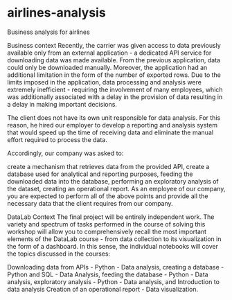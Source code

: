 # airlines-analysis
Business analysis for airlines

Business context
Recently, the carrier was given access to data previously available only from an external application - a dedicated API service for downloading data was made available. From the previous application, data could only be downloaded manually. Moreover, the application had an additional limitation in the form of the number of exported rows. Due to the limits imposed in the application, data processing and analysis were extremely inefficient - requiring the involvement of many employees, which was additionally associated with a delay in the provision of data resulting in a delay in making important decisions.

The client does not have its own unit responsible for data analysis. For this reason, he hired our employer to develop a reporting and analysis system that would speed up the time of receiving data and eliminate the manual effort required to process the data.

Accordingly, our company was asked to:

create a mechanism that retrieves data from the provided API,
create a database used for analytical and reporting purposes,
feeding the downloaded data into the database,
performing an exploratory analysis of the dataset,
creating an operational report.
As an employee of our company, you are expected to perform all of the above points and provide all the necessary data that the client requires from our company.

DataLab Context
The final project will be entirely independent work. The variety and spectrum of tasks performed in the course of solving this workshop will allow you to comprehensively recall the most important elements of the DataLab course - from data collection to its visualization in the form of a dashboard. In this sense, the individual notebooks will cover the topics discussed in the courses:

Downloading data from APIs - Python - Data analysis,
creating a database - Python and SQL - Data Analysis,
feeding the database - Python - Data analysis,
exploratory analysis - Python - Data analysis, and Introduction to data analysis
Creation of an operational report - Data visualization.

